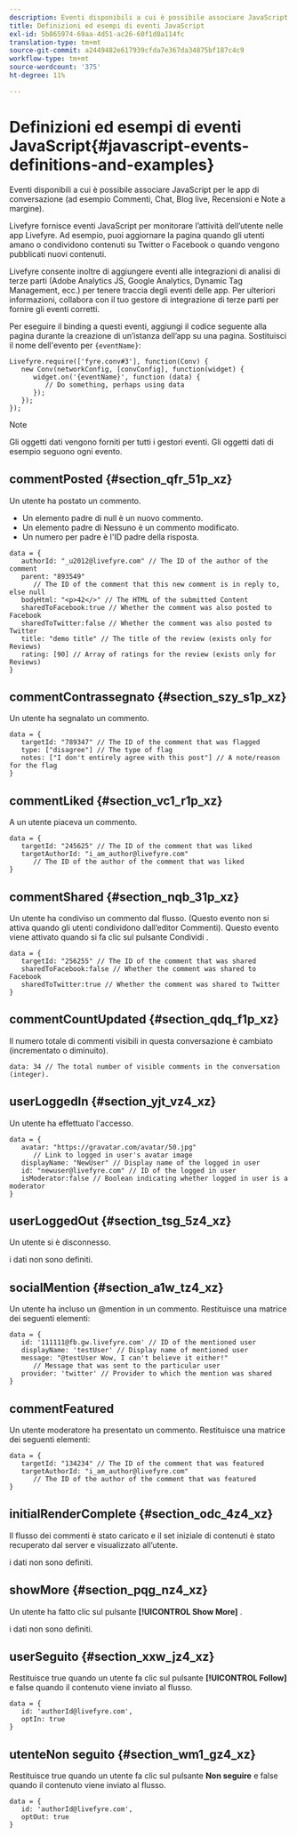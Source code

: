 ```yaml
---
description: Eventi disponibili a cui è possibile associare JavaScript per le app di conversazione (ad esempio Commenti, Chat, Blog live, Recensioni e Note a margine).
title: Definizioni ed esempi di eventi JavaScript
exl-id: 5b865974-69aa-4d51-ac26-60f1d8a114fc
translation-type: tm+mt
source-git-commit: a2449482e617939cfda7e367da34875bf187c4c9
workflow-type: tm+mt
source-wordcount: '375'
ht-degree: 11%

---
```


# Definizioni ed esempi di eventi JavaScript{#javascript-events-definitions-and-examples}

Eventi disponibili a cui è possibile associare JavaScript per le app di conversazione (ad esempio Commenti, Chat, Blog live, Recensioni e Note a margine).

Livefyre fornisce eventi JavaScript per monitorare l’attività dell’utente nelle app Livefyre. Ad esempio, puoi aggiornare la pagina quando gli utenti amano o condividono contenuti su Twitter o Facebook o quando vengono pubblicati nuovi contenuti.

Livefyre consente inoltre di aggiungere eventi alle integrazioni di analisi di terze parti (Adobe Analytics JS, Google Analytics, Dynamic Tag Management, ecc.) per tenere traccia degli eventi delle app. Per ulteriori informazioni, collabora con il tuo gestore di integrazione di terze parti per fornire gli eventi corretti.

Per eseguire il binding a questi eventi, aggiungi il codice seguente alla pagina durante la creazione di un’istanza dell’app su una pagina. Sostituisci il nome dell&#39;evento per `{eventName}`:

```
Livefyre.require(['fyre.conv#3'], function(Conv) { 
   new Conv(networkConfig, [convConfig], function(widget) { 
      widget.on('{eventName}', function (data) { 
         // Do something, perhaps using data 
      }); 
   }); 
});
```

>[!NOTE]
>
>Gli oggetti dati vengono forniti per tutti i gestori eventi. Gli oggetti dati di esempio seguono ogni evento.

## commentPosted {#section_qfr_51p_xz}

Un utente ha postato un commento.

* Un elemento padre di null è un nuovo commento.
* Un elemento padre di Nessuno è un commento modificato.
* Un numero per padre è l&#39;ID padre della risposta.

```
data = { 
   authorId: "_u2012@livefyre.com" // The ID of the author of the comment  
   parent: "893549"  
      // The ID of the comment that this new comment is in reply to, else null 
   bodyHtml: "<p>42</>" // The HTML of the submitted Content 
   sharedToFacebook:true // Whether the comment was also posted to Facebook 
   sharedToTwitter:false // Whether the comment was also posted to Twitter 
   title: "demo title" // The title of the review (exists only for Reviews) 
   rating: [90] // Array of ratings for the review (exists only for Reviews) 
} 
```

## commentContrassegnato {#section_szy_s1p_xz}

Un utente ha segnalato un commento.

```
data = { 
   targetId: "789347" // The ID of the comment that was flagged 
   type: ["disagree"] // The type of flag 
   notes: ["I don't entirely agree with this post"] // A note/reason for the flag 
}
```

## commentLiked {#section_vc1_r1p_xz}

A un utente piaceva un commento.

```
data = { 
   targetId: "245625" // The ID of the comment that was liked 
   targetAuthorId: "i_am_author@livefyre.com"  
      // The ID of the author of the comment that was liked 
} 
```

## commentShared {#section_nqb_31p_xz}

Un utente ha condiviso un commento dal flusso. (Questo evento non si attiva quando gli utenti condividono dall’editor Commenti). Questo evento viene attivato quando si fa clic sul pulsante Condividi .

```
data = { 
   targetId: "256255" // The ID of the comment that was shared 
   sharedToFacebook:false // Whether the comment was shared to Facebook 
   sharedToTwitter:true // Whether the comment was shared to Twitter 
}
```

## commentCountUpdated {#section_qdq_f1p_xz}

Il numero totale di commenti visibili in questa conversazione è cambiato (incrementato o diminuito).

```
data: 34 // The total number of visible comments in the conversation (integer). 
```

## userLoggedIn {#section_yjt_vz4_xz}

Un utente ha effettuato l&#39;accesso.

```
data = { 
   avatar: "https://gravatar.com/avatar/50.jpg"  
      // Link to logged in user's avatar image 
   displayName: "NewUser" // Display name of the logged in user 
   id: "newuser@livefyre.com" // ID of the logged in user 
   isModerator:false // Boolean indicating whether logged in user is a moderator 
}
```

## userLoggedOut {#section_tsg_5z4_xz}

Un utente si è disconnesso.

i dati non sono definiti.

## socialMention {#section_a1w_tz4_xz}

Un utente ha incluso un @mention in un commento. Restituisce una matrice dei seguenti elementi:

```
data = { 
   id: '111111@fb.gw.livefyre.com' // ID of the mentioned user 
   displayName: 'testUser' // Display name of mentioned user 
   message: "@testUser Wow, I can't believe it either!"  
      // Message that was sent to the particular user 
   provider: 'twitter' // Provider to which the mention was shared 
} 
```

## commentFeatured

Un utente moderatore ha presentato un commento. Restituisce una matrice dei seguenti elementi:

```
data = { 
   targetId: "134234" // The ID of the comment that was featured 
   targetAuthorId: "i_am_author@livefyre.com"  
      // The ID of the author of the comment that was featured 
}
```

## initialRenderComplete {#section_odc_4z4_xz}

Il flusso dei commenti è stato caricato e il set iniziale di contenuti è stato recuperato dal server e visualizzato all’utente.

i dati non sono definiti.

## showMore {#section_pqg_nz4_xz}

Un utente ha fatto clic sul pulsante **[!UICONTROL Show More]** .

i dati non sono definiti.

## userSeguito {#section_xxw_jz4_xz}

Restituisce true quando un utente fa clic sul pulsante **[!UICONTROL Follow]** e false quando il contenuto viene inviato al flusso.

```
data = { 
   id: 'authorId@livefyre.com', 
   optIn: true 
}
```

## utenteNon seguito {#section_wm1_gz4_xz}

Restituisce true quando un utente fa clic sul pulsante **Non seguire** e false quando il contenuto viene inviato al flusso.

```
data = { 
   id: 'authorId@livefyre.com', 
   optOut: true 
}
```

